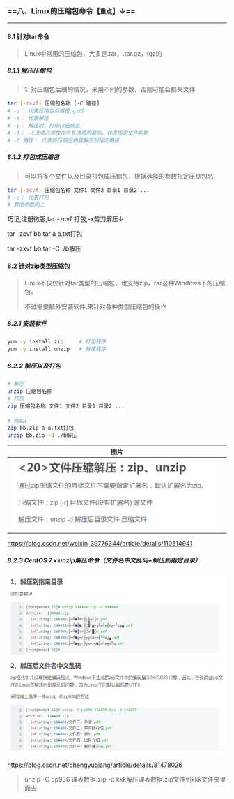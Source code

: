 ### ==八、Linux的压缩包命令【`重点`】↓==

----

#### 8.1 针对tar命令

> Linux中常用的压缩包，大多是.tar，.tar.gz，tgz的

##### 8.1.1 解压压缩包

> 针对压缩包后缀的情况，采用不同的参数，否则可能会损失文件

```sh
tar [-zxvf] 压缩包名称 [-C 路径]
# -z： 代表压缩包后缀是.gz的
# -x： 代表解压
# -v： 解压时，打印详细信息
# -f： -f选项必须放在所有选项的最后，代表指定文件名称
# -C 路径： 代表将压缩包内容解压到指定路径
```

##### 8.1.2 打包成压缩包

> 可以将多个文件以及目录打包成压缩包，根据选择的参数指定压缩包名

```sh
tar [-zcvf] 压缩包名称 文件1 文件2 目录1 目录2 ...
# -c： 代表打包
# 其他参数同上
```

巧记,注册微服,tar -zcvf 打包,-x剪刀解压↓

tar -zcvf bb.tar a a.txt打包

tar -zxvf bb.tar  -C ./b解压



#### 8.2 针对zip类型压缩包

> Linux不仅仅针对tar类型的压缩包，也支持zip，rar这种Windows下的压缩包。
>
> 不过需要额外安装软件,来针对各种类型压缩包的操作

##### 8.2.1 安装软件

```sh
yum -y install zip     # 打包程序
yum -y install unzip   # 解压程序
```

##### 8.2.2 解压以及打包

```sh
# 解压
unzip 压缩包名称
# 打包
zip 压缩包名称 文件1 文件2 目录1 目录2 ...

# 例如↓
zip bb.zip a a.txt打包
unzip bb.zip -d ./b解压
```

|                    图片                    |
| :----------------------------------------: |
| ![1624718011831](assets/1624718011831.png) |

https://blog.csdn.net/weixin_39776344/article/details/110514941



##### 8.2.3 CentOS 7.x unzip解压命令（文件名中文乱码+解压到指定目录）

![1624718399931](assets/1624718399931-16609167825731.png)

https://blog.csdn.net/chengyuqiang/article/details/81478026

> unzip -O cp936 课表数据.zip -d kkk解压课表数据.zip文件到kkk文件夹里面去

